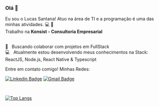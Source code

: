 

### Olá 👋

Eu sou o Lucas Santana! Atuo na área de TI e a programação é uma das minhas atividades. :computer: :rocket:
<br/>
Trabalho na **Konsist - Consultoria Empresarial**

<br/> :purple_heart: &nbsp; Buscando colaborar com projetos em FullStack
 <br/> :computer: &nbsp; Atualmente estou desenvolvendo meus conhecimentos na Stack: ReactJS, Node.js, React Native & Typescript

Entre em contato comigo!
Minhas Redes:

[![Linkedin Badge](https://img.shields.io/badge/-LucasSantana-blue?style=flat-square&logo=Linkedin&logoColor=white&link=https://www.linkedin.com/in/lucas-santana-rodrigues/)](https://www.linkedin.com/in/lucas-santana-rodrigues/)
[![Gmail Badge](https://img.shields.io/badge/-lucassice@gmail.com-c14438?style=flat-square&logo=Gmail&logoColor=white&link=mailto:lucassice@gmail.com)](mailto:lucassice@gmail.com)

<br/>

[![Top Langs](https://github-readme-stats.vercel.app/api/top-langs/?username=lucassantanar&show_icons=true&theme=radical&hide=css,html)](https://github.com/lucassantanar?tab=repositories)


<!--
**lucassantanar/lucassantanar** is a ✨ _special_ ✨ repository because its `README.md` (this file) appears on your GitHub profile.

Here are some ideas to get you started:

- 🔭 I’m currently working on ...
- 🌱 I’m currently learning ...
- 👯 I’m looking to collaborate on ...
- 🤔 I’m looking for help with ...
- 💬 Ask me about ...
- 📫 How to reach me: ...
- 😄 Pronouns: ...
- ⚡ Fun fact: ...
-->
